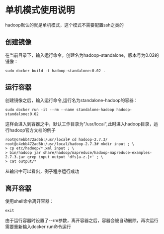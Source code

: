 # 单机模式使用说明

hadoop默认的就是单机模式，这个模式不需要配置ssh之类的

## 创建镜像

在当前目录下，输入运行命令，创建名为hadoop-standalone，版本号为0.02的镜像：

```
sudo docker build -t hadoop-standalone:0.02 .
```

## 运行容器

创建镜像之后，输入运行命令,运行名为standalone-hadoop的容器：

```
sudo docker run -it --rm --name standalone-hadoop hadoop-standalone:0.02
```

这样会进入到容器之中，默认工作目录为"/usr/local",此时进入hadoop目录，运行hadoop官方文档的例子

```
root@c4ebb472ad6b:/usr/local# cd hadoop-2.7.3/
root@c4ebb472ad6b:/usr/local/hadoop-2.7.3# mkdir input ; \
> cp etc/hadoop/*.xml input ; \
> bin/hadoop jar share/hadoop/mapreduce/hadoop-mapreduce-examples-2.7.3.jar grep input output 'dfs[a-z.]+' ; \
> cat output/*
```

从输出中可以看出，例子程序运行成功

## 离开容器

使用shell命令离开容器：

```
exit
```

由于运行容器时设置了--rm参数，离开容器之后，容器会被自动删除，再次运行需要重新输入docker run命令运行
